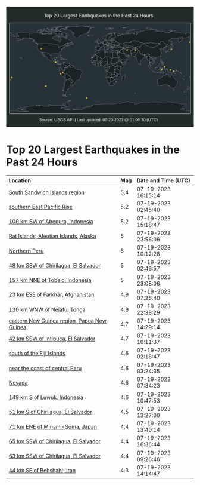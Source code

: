 ![Map](./map.png)

# Top 20 Largest Earthquakes in the Past 24 Hours

| Location | Mag | Date and Time (UTC) |
|:---|:---|:---|
| [South Sandwich Islands region](https://earthquake.usgs.gov/earthquakes/eventpage/us7000kgwy) | 5.4 | 07-19-2023 16:15:14 |
| [southern East Pacific Rise](https://earthquake.usgs.gov/earthquakes/eventpage/us7000kgrn) | 5.2 | 07-19-2023 02:45:40 |
| [109 km SW of Abepura, Indonesia](https://earthquake.usgs.gov/earthquakes/eventpage/us7000kgwn) | 5.2 | 07-19-2023 15:18:47 |
| [Rat Islands, Aleutian Islands, Alaska](https://earthquake.usgs.gov/earthquakes/eventpage/us7000kgzy) | 5 | 07-19-2023 23:56:06 |
| [Northern Peru](https://earthquake.usgs.gov/earthquakes/eventpage/us7000kgth) | 5 | 07-19-2023 10:12:28 |
| [48 km SSW of Chirilagua, El Salvador](https://earthquake.usgs.gov/earthquakes/eventpage/us7000kgr8) | 5 | 07-19-2023 02:46:57 |
| [157 km NNE of Tobelo, Indonesia](https://earthquake.usgs.gov/earthquakes/eventpage/us7000kgzn) | 5 | 07-19-2023 23:08:06 |
| [23 km ESE of Farkhār, Afghanistan](https://earthquake.usgs.gov/earthquakes/eventpage/us7000kgsp) | 4.9 | 07-19-2023 07:26:40 |
| [130 km WNW of Neiafu, Tonga](https://earthquake.usgs.gov/earthquakes/eventpage/us7000kgzi) | 4.9 | 07-19-2023 22:38:29 |
| [eastern New Guinea region, Papua New Guinea](https://earthquake.usgs.gov/earthquakes/eventpage/us7000kgwb) | 4.7 | 07-19-2023 14:29:14 |
| [42 km SSW of Intipucá, El Salvador](https://earthquake.usgs.gov/earthquakes/eventpage/us7000kgtg) | 4.7 | 07-19-2023 10:11:37 |
| [south of the Fiji Islands](https://earthquake.usgs.gov/earthquakes/eventpage/us7000kgr7) | 4.6 | 07-19-2023 02:18:47 |
| [near the coast of central Peru](https://earthquake.usgs.gov/earthquakes/eventpage/us7000kgru) | 4.6 | 07-19-2023 03:24:35 |
| [Nevada](https://earthquake.usgs.gov/earthquakes/eventpage/nn00862970) | 4.6 | 07-19-2023 07:34:23 |
| [149 km S of Luwuk, Indonesia](https://earthquake.usgs.gov/earthquakes/eventpage/us7000kgtp) | 4.6 | 07-19-2023 10:47:53 |
| [51 km S of Chirilagua, El Salvador](https://earthquake.usgs.gov/earthquakes/eventpage/us7000kgvt) | 4.5 | 07-19-2023 13:27:00 |
| [71 km ENE of Minami-Sōma, Japan](https://earthquake.usgs.gov/earthquakes/eventpage/us7000kgvz) | 4.4 | 07-19-2023 13:40:14 |
| [65 km SSW of Chirilagua, El Salvador](https://earthquake.usgs.gov/earthquakes/eventpage/us7000kgx7) | 4.4 | 07-19-2023 16:36:44 |
| [63 km SSW of Chirilagua, El Salvador](https://earthquake.usgs.gov/earthquakes/eventpage/us7000kgt5) | 4.4 | 07-19-2023 09:26:46 |
| [44 km SE of Behshahr, Iran](https://earthquake.usgs.gov/earthquakes/eventpage/us7000kgw7) | 4.3 | 07-19-2023 14:14:47 |
